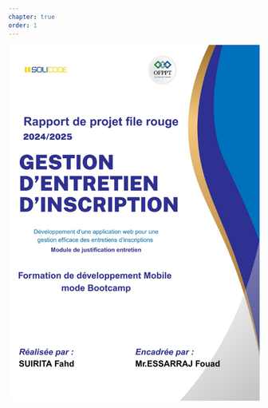 ```yaml
---
chapter: true
order: 1
---
```


<img src="../assets/img/Page_de_gard.jpg" alt="Carte d’empathie" width="600">
